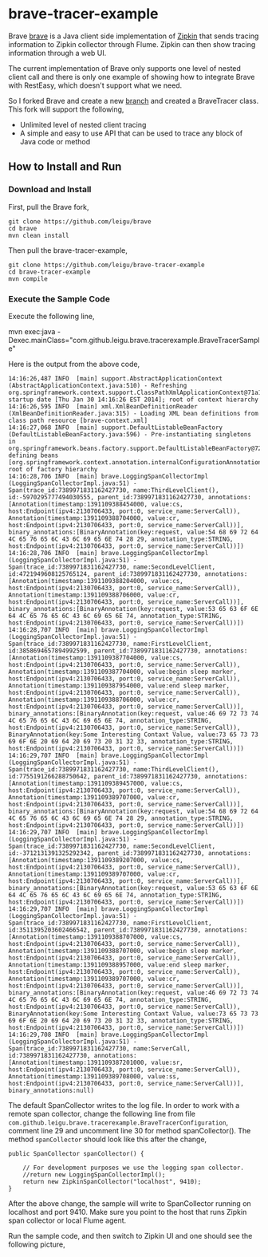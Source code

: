# brave-tracer-example #
Brave [brave](https://github.com/kristofa/brave) is a Java client side implementation of [Zipkin](https://github.com/twitter/zipkin/)
that sends tracing information to Zipkin collector through Flume. Zipkin can then show tracing information through a web UI.

The current implementation of Brave only supports one level of nested client call and there is only one example of showing how to integrate
Brave with RestEasy, which doesn't support what we need. 

So I forked Brave and create a new [branch](https://github.com/leigu/brave) and created a BraveTracer class. This fork will support the following,
* Unlimited level of nested client tracing
* A simple and easy to use API that can be used to trace any block of Java code or method

## How to Install and Run ##

### Download and Install
First, pull the Brave fork,

	git clone https://github.com/leigu/brave	
	cd brave
	mvn clean install

Then pull the brave-tracer-example,

	git clone https://github.com/leigu/brave-tracer-example
	cd brave-tracer-example
	mvn compile


### Execute the Sample Code
Execute the following line,

mvn exec:java -Dexec.mainClass="com.github.leigu.brave.tracerexample.BraveTracerSample"


Here is the output from the above code,

	14:16:26,487 INFO  [main] support.AbstractApplicationContext (AbstractApplicationContext.java:510) - Refreshing org.springframework.context.support.ClassPathXmlApplicationContext@71a1a5f3: startup date [Thu Jan 30 14:16:26 EST 2014]; root of context hierarchy
	14:16:26,595 INFO  [main] xml.XmlBeanDefinitionReader (XmlBeanDefinitionReader.java:315) - Loading XML bean definitions from class path resource [brave-context.xml]
	14:16:27,068 INFO  [main] support.DefaultListableBeanFactory (DefaultListableBeanFactory.java:596) - Pre-instantiating singletons in org.springframework.beans.factory.support.DefaultListableBeanFactory@72aff016: defining beans [org.springframework.context.annotation.internalConfigurationAnnotationProcessor,org.springframework.context.annotation.internalAutowiredAnnotationProcessor,org.springframework.context.annotation.internalRequiredAnnotationProcessor,org.springframework.context.annotation.internalCommonAnnotationProcessor,org.springframework.beans.factory.annotation.AutowiredAnnotationBeanPostProcessor#0,com.github.leigu.brave.tracerexample.BraveTracerSample#0,com.github.leigu.brave.tracerexample.BraveTracerConfiguration#0,org.springframework.context.annotation.ConfigurationClassPostProcessor.importAwareProcessor,spanCollector,traceFilters,clientTracer,serverTracer,endPointSubmitter,braveTracer]; root of factory hierarchy
	14:16:28,706 INFO  [main] brave.LoggingSpanCollectorImpl (LoggingSpanCollectorImpl.java:51) - Span(trace_id:7389971831162427730, name:ThirdLevelClient(), id:-5970295777494030555, parent_id:7389971831162427730, annotations:[Annotation(timestamp:1391109388454000, value:cs, host:Endpoint(ipv4:2130706433, port:0, service_name:ServerCall)), Annotation(timestamp:1391109388704000, value:cr, host:Endpoint(ipv4:2130706433, port:0, service_name:ServerCall))], binary_annotations:[BinaryAnnotation(key:request, value:54 68 69 72 64 4C 65 76 65 6C 43 6C 69 65 6E 74 28 29, annotation_type:STRING, host:Endpoint(ipv4:2130706433, port:0, service_name:ServerCall))])
	14:16:28,706 INFO  [main] brave.LoggingSpanCollectorImpl (LoggingSpanCollectorImpl.java:51) - Span(trace_id:7389971831162427730, name:SecondLevelClient, id:4721949608125765124, parent_id:7389971831162427730, annotations:[Annotation(timestamp:1391109388204000, value:cs, host:Endpoint(ipv4:2130706433, port:0, service_name:ServerCall)), Annotation(timestamp:1391109388706000, value:cr, host:Endpoint(ipv4:2130706433, port:0, service_name:ServerCall))], binary_annotations:[BinaryAnnotation(key:request, value:53 65 63 6F 6E 64 4C 65 76 65 6C 43 6C 69 65 6E 74, annotation_type:STRING, host:Endpoint(ipv4:2130706433, port:0, service_name:ServerCall))])
	14:16:28,707 INFO  [main] brave.LoggingSpanCollectorImpl (LoggingSpanCollectorImpl.java:51) - Span(trace_id:7389971831162427730, name:FirstLevelClient, id:3858694657894992599, parent_id:7389971831162427730, annotations:[Annotation(timestamp:1391109387704000, value:cs, host:Endpoint(ipv4:2130706433, port:0, service_name:ServerCall)), Annotation(timestamp:1391109387704000, value:begin sleep marker, host:Endpoint(ipv4:2130706433, port:0, service_name:ServerCall)), Annotation(timestamp:1391109387954000, value:end sleep marker, host:Endpoint(ipv4:2130706433, port:0, service_name:ServerCall)), Annotation(timestamp:1391109388706000, value:cr, host:Endpoint(ipv4:2130706433, port:0, service_name:ServerCall))], binary_annotations:[BinaryAnnotation(key:request, value:46 69 72 73 74 4C 65 76 65 6C 43 6C 69 65 6E 74, annotation_type:STRING, host:Endpoint(ipv4:2130706433, port:0, service_name:ServerCall)), BinaryAnnotation(key:Some Interesting Contaxt Value, value:73 65 73 73 69 6F 6E 20 69 64 20 69 73 20 31 32 33, annotation_type:STRING, host:Endpoint(ipv4:2130706433, port:0, service_name:ServerCall))])
	14:16:29,707 INFO  [main] brave.LoggingSpanCollectorImpl (LoggingSpanCollectorImpl.java:51) - Span(trace_id:7389971831162427730, name:ThirdLevelClient(), id:7755191266288750642, parent_id:7389971831162427730, annotations:[Annotation(timestamp:1391109389457000, value:cs, host:Endpoint(ipv4:2130706433, port:0, service_name:ServerCall)), Annotation(timestamp:1391109389707000, value:cr, host:Endpoint(ipv4:2130706433, port:0, service_name:ServerCall))], binary_annotations:[BinaryAnnotation(key:request, value:54 68 69 72 64 4C 65 76 65 6C 43 6C 69 65 6E 74 28 29, annotation_type:STRING, host:Endpoint(ipv4:2130706433, port:0, service_name:ServerCall))])
	14:16:29,707 INFO  [main] brave.LoggingSpanCollectorImpl (LoggingSpanCollectorImpl.java:51) - Span(trace_id:7389971831162427730, name:SecondLevelClient, id:-3712131391325292342, parent_id:7389971831162427730, annotations:[Annotation(timestamp:1391109389207000, value:cs, host:Endpoint(ipv4:2130706433, port:0, service_name:ServerCall)), Annotation(timestamp:1391109389707000, value:cr, host:Endpoint(ipv4:2130706433, port:0, service_name:ServerCall))], binary_annotations:[BinaryAnnotation(key:request, value:53 65 63 6F 6E 64 4C 65 76 65 6C 43 6C 69 65 6E 74, annotation_type:STRING, host:Endpoint(ipv4:2130706433, port:0, service_name:ServerCall))])
	14:16:29,707 INFO  [main] brave.LoggingSpanCollectorImpl (LoggingSpanCollectorImpl.java:51) - Span(trace_id:7389971831162427730, name:FirstLevelClient, id:3511395203602466542, parent_id:7389971831162427730, annotations:[Annotation(timestamp:1391109388707000, value:cs, host:Endpoint(ipv4:2130706433, port:0, service_name:ServerCall)), Annotation(timestamp:1391109388707000, value:begin sleep marker, host:Endpoint(ipv4:2130706433, port:0, service_name:ServerCall)), Annotation(timestamp:1391109388957000, value:end sleep marker, host:Endpoint(ipv4:2130706433, port:0, service_name:ServerCall)), Annotation(timestamp:1391109389707000, value:cr, host:Endpoint(ipv4:2130706433, port:0, service_name:ServerCall))], binary_annotations:[BinaryAnnotation(key:request, value:46 69 72 73 74 4C 65 76 65 6C 43 6C 69 65 6E 74, annotation_type:STRING, host:Endpoint(ipv4:2130706433, port:0, service_name:ServerCall)), BinaryAnnotation(key:Some Interesting Contaxt Value, value:73 65 73 73 69 6F 6E 20 69 64 20 69 73 20 31 32 33, annotation_type:STRING, host:Endpoint(ipv4:2130706433, port:0, service_name:ServerCall))])
	14:16:29,708 INFO  [main] brave.LoggingSpanCollectorImpl (LoggingSpanCollectorImpl.java:51) - Span(trace_id:7389971831162427730, name:ServerCall, id:7389971831162427730, annotations:[Annotation(timestamp:1391109387201000, value:sr, host:Endpoint(ipv4:2130706433, port:0, service_name:ServerCall)), Annotation(timestamp:1391109389708000, value:ss, host:Endpoint(ipv4:2130706433, port:0, service_name:ServerCall))], binary_annotations:null)


The default SpanCollector writes to the log file. In order to work with a remote span collector, change the following line from file
`com.github.leigu.brave.tracerexample.BraveTracerConfiguration`, comment line 29 and uncomment line 30 for method spanCollector(). The method
`spanCollector` should look like this after the change,

    public SpanCollector spanCollector() {

        // For development purposes we use the logging span collector.
        //return new LoggingSpanCollectorImpl();
    	return new ZipkinSpanCollector("localhost", 9410);
    }
     
After the above change, the sample will write to SpanCollector running on localhost and port 9410. Make sure you point to the host that runs Zipkin span collector
or local Flume agent.

Run the sample code, and then switch to Zipkin UI and one should see the following picture,
